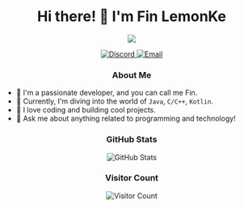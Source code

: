 <h1 align="center">Hi there! 👋 I'm Fin LemonKe</h1>

<p align="center">
  <img src="/assets/github.gif">
</p>

<p align="center">
  <a href="https://discord.com/users/finlemonke">
    <img src="https://img.shields.io/badge/Discord-finlemonke-7289DA?style=for-the-badge&logo=discord&logoColor=white" alt="Discord">
  </a>
  <a href="mailto:3373502163@qq.com">
    <img src="https://img.shields.io/badge/Email-3373502163@qq.com-blue?style=for-the-badge&logo=gmail&logoColor=white" alt="Email">
  </a>
</p>

<h3 align="center">About Me</h3>

- 🦄 I'm a passionate developer, and you can call me Fin.
- 🌱 Currently, I'm diving into the world of `Java`, `C/C++`, `Kotlin`.
- 🚀 I love coding and building cool projects.
- 🤖 Ask me about anything related to programming and technology!

<h3 align="center">GitHub Stats</h3>

<p align="center">
  <img src="https://github-readme-stats.vercel.app/api?username=FinLemonKe&show_icons=true&count_private=true&theme=dark" alt="GitHub Stats">
</p>

<h3 align="center">Visitor Count</h3>

<p align="center">
  <img src="https://count.getloli.com/get/@FinLemonKe" alt="Visitor Count">
</p>
